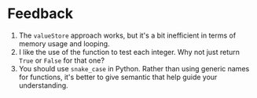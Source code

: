 # Feedback

1. The `valueStore` approach works, but it's a bit inefficient in terms of
memory  usage and looping.
2. I like the use of the function to test each integer. Why not just return
`True` or `False` for that one?
3. You should use `snake_case` in Python. Rather than using generic names for
functions, it's better to give semantic that help guide your understanding.

